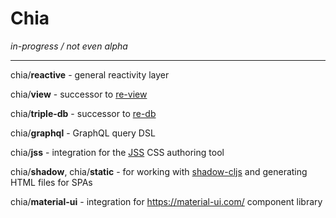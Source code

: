 # Chia

_in-progress / not even alpha_

-----

chia/**reactive** - general reactivity layer

chia/**view** - successor to [re-view](https://re-view.io)

chia/**triple-db** - successor to [re-db](https://github.com/braintripping/re-view/tree/master/re_db)

chia/**graphql** - GraphQL query DSL

chia/**jss** - integration for the [JSS](https://github.com/cssinjs/jss) CSS authoring tool

chia/**shadow**, chia/**static** - for working with [shadow-cljs](https://shadow-cljs.github.io/docs/UsersGuide.html) and generating HTML files for SPAs

chia/**material-ui** - integration for https://material-ui.com/ component library